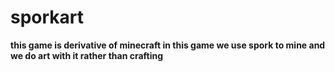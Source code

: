 # sporkart
**this game is derivative of minecraft in this game we use spork to mine and we do art with it rather than crafting**
